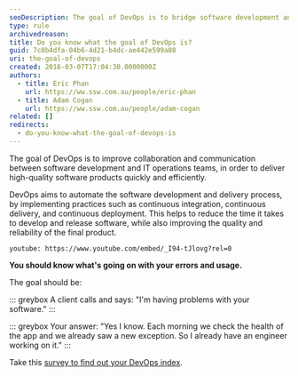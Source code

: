 ```yaml
---
seoDescription: The goal of DevOps is to bridge software development and IT operations teams, accelerating high-quality product delivery through automation, continuous integration, and deployment.
type: rule
archivedreason:
title: Do you know what the goal of DevOps is?
guid: 7c0b4dfa-04b6-4d21-b4dc-ae442e599a08
uri: the-goal-of-devops
created: 2016-03-07T17:04:30.0000000Z
authors:
  - title: Eric Phan
    url: https://ww.ssw.com.au/people/eric-phan
  - title: Adam Cogan
    url: https://ww.ssw.com.au/people/adam-cogan
related: []
redirects:
  - do-you-know-what-the-goal-of-devops-is
---
```


The goal of DevOps is to improve collaboration and communication between software development and IT operations teams, in order to deliver high-quality software products quickly and efficiently.

DevOps aims to automate the software development and delivery process, by implementing practices such as continuous integration, continuous delivery, and continuous deployment. This helps to reduce the time it takes to develop and release software, while also improving the quality and reliability of the final product.

<!--endintro-->

`youtube: https://www.youtube.com/embed/_I94-tJlovg?rel=0`

**You should know what's going on with your errors and usage.**

The goal should be:

::: greybox
A client calls and says: "I'm having problems with your software."
:::

::: greybox
Your answer: "Yes I know. Each morning we check the health of the app and we already saw a new exception. So I already have an engineer working on it."
:::

Take this [survey to find out your DevOps index](https://docs.google.com/forms/d/e/1FAIpQLSeYdMVMuWo1onEr688-BbGviCwJQjecgqAqi8-Bf91IotOOCw/viewform).
